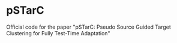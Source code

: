 # pSTarC
Official code for the paper "pSTarC: Pseudo Source Guided Target Clustering for Fully Test-Time Adaptation"
